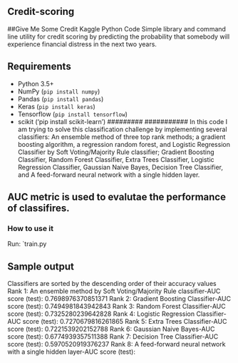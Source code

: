 ## Credit-scoring
##Give Me Some Credit Kaggle Python Code 
Simple library and command line utility for credit scoring by predicting the probability that somebody will experience financial distress in the next two years.
## Requirements
* Python 3.5+
* NumPy (`pip install numpy`)
* Pandas (`pip install pandas`)
* Keras (`pip install keras`)
* Tensorflow (`pip install tensorflow`)
* scikit (‘pip install scikit-learn’)
#########
###########
In this code I am trying to solve this classification challenge by implementing several classifiers: An ensemble method of three top rank methods; a gradient boosting algorithm, a regression random forest, and Logistic Regression Classifier by Soft Voting/Majority Rule classifier; Gradient Boosting Classifier, Random Forest Classifier,
Extra Trees Classifier, Logistic Regression Classifier, Gaussian Naive Bayes, Decision Tree Classifier, and A feed-forward neural network with a single hidden layer. 

## AUC metric is used to evalutae the performance of classifires. 
### How to use it
Run: `train.py

## Sample output
Classifiers are sorted by the descending order of their accuracy values
Rank 1: An ensemble method by Soft Voting/Majority Rule classifier-AUC score (test): 0.7698976370851371
Rank 2: Gradient Boosting Classifier-AUC score (test): 0.7494981843942843
Rank 3: Random Forest Classifier-AUC score (test): 0.7325280239642828
Rank 4: Logistic Regression Classifier-AUC score (test): 0.7270679816261865
Rank 5: Extra Trees Classifier-AUC score (test): 0.7221539202152788
Rank 6: Gaussian Naive Bayes-AUC score (test): 0.6774939357511388
Rank 7: Decision Tree Classifier-AUC score (test): 0.5970520919376237
Rank 8: A feed-forward neural network with a single hidden layer-AUC score (test): 

